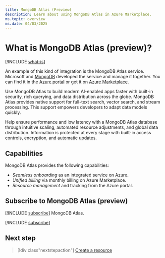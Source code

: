 ```yaml
---
title: MongoDB Atlas (Preview)
description: Learn about using MongoDB Atlas in Azure Marketplace.
ms.topic: overview
ms.date: 04/03/2025
---
```


# What is MongoDB Atlas (preview)?

[!INCLUDE [what-is](../includes/what-is.md)]

An example of this kind of integration is the MongoDB Atlas service. Microsoft and [MongoDB](https://www.mongodb.com/) developed the service and manage it together. You can find it in the [Azure portal](https://portal.azure.com) or get it on [Azure Marketplace](https://azuremarketplace.microsoft.com/).

Use MongoDB Atlas to build modern AI-enabled apps faster with built-in security, rich querying, and data distribution across the globe. MongoDB Atlas provides native support for full-text search, vector search, and stream processing. This support empowers developers to adapt data models quickly.

Help ensure performance and low latency with a MongoDB Atlas database through intuitive scaling, automated resource adjustments, and global data distribution. Information is protected at every stage with built-in access controls, encryption, and automatic updates.

## Capabilities

MongoDB Atlas provides the following capabilities:

- *Seamless onboarding* as an integrated service on Azure.
- *Unified billing* via monthly billing on Azure Marketplace.
- *Resource management* and tracking from the Azure portal.

## Subscribe to MongoDB Atlas (preview)

[!INCLUDE [subscribe](../includes/subscribe.md)] MongoDB Atlas.

[!INCLUDE [subscribe](../includes/subscribe-from-azure-portal.md)]

## Next step

> [!div class"nextstepaction"]
> [Create a resource](create.md)
